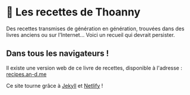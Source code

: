 # 🍩 Les recettes de Thoanny

Des recettes transmises de génération en génération, trouvées dans des livres anciens ou sur l'Internet... Voici un recueil qui devrait persister.

## Dans tous les navigateurs !

Il existe une version web de ce livre de recettes, disponible à l'adresse : [recipes.an-d.me](https://recipes.an-d.me)

Ce site tourne grâce à [Jekyll](https://jekyllrb.com/) et [Netlify](https://www.netlify.com/) !

